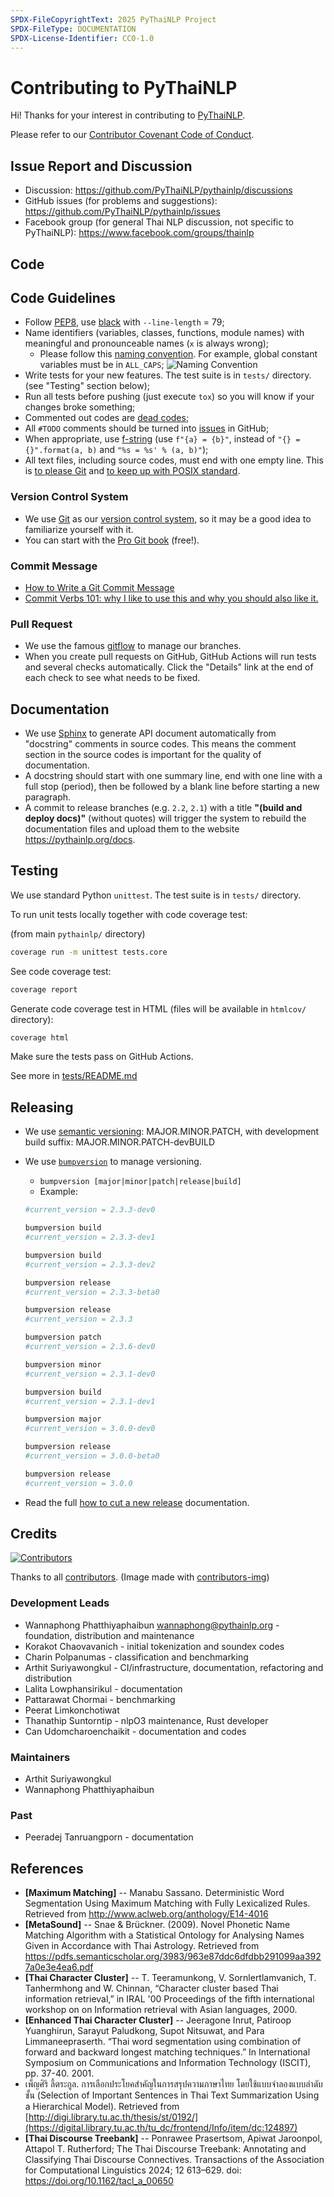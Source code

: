 ```yaml
---
SPDX-FileCopyrightText: 2025 PyThaiNLP Project
SPDX-FileType: DOCUMENTATION
SPDX-License-Identifier: CC0-1.0
---
```


# Contributing to PyThaiNLP

Hi! Thanks for your interest in contributing to [PyThaiNLP](https://github.com/PyThaiNLP/pythainlp).

Please refer to our [Contributor Covenant Code of Conduct](https://github.com/PyThaiNLP/pythainlp/blob/dev/CODE_OF_CONDUCT.md).

## Issue Report and Discussion

- Discussion: <https://github.com/PyThaiNLP/pythainlp/discussions>
- GitHub issues (for problems and suggestions):
  <https://github.com/PyThaiNLP/pythainlp/issues>
- Facebook group (for general Thai NLP discussion, not specific to PyThaiNLP):
  <https://www.facebook.com/groups/thainlp>

## Code

## Code Guidelines

- Follow [PEP8][pep8], use [black][black] with `--line-length` = 79;
- Name identifiers (variables, classes, functions, module names)
  with meaningful and pronounceable names (`x` is always wrong);
  - Please follow this [naming convention][naming].
    For example, global constant variables must be in `ALL_CAPS`;
    ![Naming Convention](https://i.stack.imgur.com/uBr10.png)
- Write tests for your new features. The test suite is in `tests/` directory.
  (see "Testing" section below);
- Run all tests before pushing (just execute `tox`) so you will know if your
  changes broke something;
- Commented out codes are [dead codes][dead-codes];
- All `#TODO` comments should be turned into [issues][issues] in GitHub;
- When appropriate, use [f-string][pep0498]
  (use `f"{a} = {b}"`,
  instead of `"{} = {}".format(a, b)` and `"%s = %s' % (a, b)"`);
- All text files, including source codes, must end with one empty line.
  This is [to please Git][empty-line] and
  [to keep up with POSIX standard][posix].

[pep8]: http://www.python.org/dev/peps/pep-0008/
[black]: https://github.com/ambv/black
[naming]: https://namingconvention.org/python/
[pep0498]: https://www.python.org/dev/peps/pep-0498/
[dead-codes]: http://www.codinghorror.com/blog/2008/07/coding-without-comments.html
[issues]: https://github.com/pythainlp/pythainlp/issues
[empty-line]: https://stackoverflow.com/questions/5813311/no-newline-at-end-of-file#5813359
[posix]: https://stackoverflow.com/questions/729692/why-should-text-files-end-with-a-newline

### Version Control System

- We use [Git](http://git-scm.com/) as our [version control system](http://en.wikipedia.org/wiki/Revision_control),
so it may be a good idea to familiarize yourself with it.
- You can start with the [Pro Git book](http://git-scm.com/book/) (free!).

### Commit Message

- [How to Write a Git Commit Message](https://chris.beams.io/posts/git-commit/)
- [Commit Verbs 101: why I like to use this and why you should also like it.](https://chris.beams.io/posts/git-commit/)

### Pull Request

- We use the famous [gitflow][] to manage our branches.
- When you create pull requests on GitHub, GitHub Actions will run tests
and several checks automatically. Click the "Details" link at the end of
each check to see what needs to be fixed.

[gitflow]: http://nvie.com/posts/a-successful-git-branching-model/

## Documentation

- We use [Sphinx](https://www.sphinx-doc.org/en/master/) to generate API document
automatically from "docstring" comments in source codes. This means the comment
section in the source codes is important for the quality of documentation.
- A docstring should start with one summary line, end with one line with a full stop (period),
then be followed by a blank line before starting a new paragraph.
- A commit to release branches (e.g. `2.2`, `2.1`) with a title **"(build and deploy docs)"** (without quotes) will trigger the system to rebuild the documentation files and upload them to the website <https://pythainlp.org/docs>.

## Testing

We use standard Python `unittest`. The test suite is in `tests/` directory.

To run unit tests locally together with code coverage test:

(from main `pythainlp/` directory)

```sh
coverage run -m unittest tests.core
```

See code coverage test:

```sh
coverage report
```

Generate code coverage test in HTML
(files will be available in `htmlcov/` directory):

```sh
coverage html
```

Make sure the tests pass on GitHub Actions.

See more in [tests/README.md](./tests/README.md)

## Releasing

- We use [semantic versioning](https://semver.org/): MAJOR.MINOR.PATCH, with development build suffix: MAJOR.MINOR.PATCH-devBUILD
- We use [`bumpversion`](https://github.com/c4urself/bump2version/#installation) to manage versioning.
  - `bumpversion [major|minor|patch|release|build]`
  - Example:

  ```sh
  #current_version = 2.3.3-dev0

  bumpversion build
  #current_version = 2.3.3-dev1

  bumpversion build
  #current_version = 2.3.3-dev2

  bumpversion release
  #current_version = 2.3.3-beta0
  
  bumpversion release
  #current_version = 2.3.3

  bumpversion patch
  #current_version = 2.3.6-dev0

  bumpversion minor
  #current_version = 2.3.1-dev0

  bumpversion build
  #current_version = 2.3.1-dev1

  bumpversion major
  #current_version = 3.0.0-dev0

  bumpversion release
  #current_version = 3.0.0-beta0

  bumpversion release
  #current_version = 3.0.0
  ```

- Read the full [how to cut a new release](./release.md) documentation.

## Credits

[![Contributors](https://contributors-img.firebaseapp.com/image?repo=PyThaiNLP/pythainlp)](https://github.com/PyThaiNLP/pythainlp/graphs/contributors)

Thanks to all [contributors](https://github.com/PyThaiNLP/pythainlp/graphs/contributors). (Image made with [contributors-img](https://contributors-img.firebaseapp.com))

### Development Leads

- Wannaphong Phatthiyaphaibun <wannaphong@pythainlp.org> - foundation, distribution and maintenance
- Korakot Chaovavanich - initial tokenization and soundex codes
- Charin Polpanumas - classification and benchmarking
- Arthit Suriyawongkul - CI/infrastructure, documentation, refactoring and distribution
- Lalita Lowphansirikul - documentation
- Pattarawat Chormai - benchmarking
- Peerat Limkonchotiwat
- Thanathip Suntorntip - nlpO3 maintenance, Rust developer
- Can Udomcharoenchaikit - documentation and codes

### Maintainers

- Arthit Suriyawongkul
- Wannaphong Phatthiyaphaibun

### Past

- Peeradej Tanruangporn - documentation

## References

- **[Maximum Matching]** -- Manabu Sassano. Deterministic Word Segmentation Using Maximum Matching with Fully Lexicalized Rules. Retrieved from <http://www.aclweb.org/anthology/E14-4016>
- **[MetaSound]** -- Snae & Brückner. (2009). Novel Phonetic Name Matching Algorithm with a Statistical Ontology for Analysing Names Given in Accordance with Thai Astrology. Retrieved from <https://pdfs.semanticscholar.org/3983/963e87ddc6dfdbb291099aa3927a0e3e4ea6.pdf>
- **[Thai Character Cluster]** -- T. Teeramunkong, V. Sornlertlamvanich, T. Tanhermhong and W. Chinnan, “Character cluster based Thai information retrieval,” in IRAL '00 Proceedings of the fifth international workshop on on Information retrieval with Asian languages, 2000.
- **[Enhanced Thai Character Cluster]** -- Jeeragone Inrut, Patiroop Yuanghirun, Sarayut Paludkong, Supot Nitsuwat, and Para Limmaneepraserth. “Thai word segmentation using combination of forward and backward longest matching techniques.” In International Symposium on Communications and Information Technology (ISCIT), pp. 37-40. 2001.
- เพ็ญศิริ ลี้ตระกูล. การเลือกประโยคสำคัญในการสรุปความภาษาไทย โดยใช้แบบจำลองแบบลำดับชั้น (Selection of Important Sentences in Thai Text Summarization Using a Hierarchical Model). Retrieved from [http://digi.library.tu.ac.th/thesis/st/0192/](https://digital.library.tu.ac.th/tu_dc/frontend/Info/item/dc:124897)
- **[Thai Discourse Treebank]** -- Ponrawee Prasertsom, Apiwat Jaroonpol, Attapol T. Rutherford; The Thai Discourse Treebank: Annotating and Classifying Thai Discourse Connectives. Transactions of the Association for Computational Linguistics 2024; 12 613–629. doi: <https://doi.org/10.1162/tacl_a_00650>
